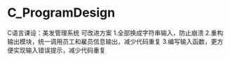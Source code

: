 # C_ProgramDesign
C语言课设：美发管理系统
可改进方案
1.全部换成字符串输入，防止崩溃
2.重构输出模块，统一调用员工和雇员信息输出，减少代码重复
3.编写输入函数，更方便实现输入错误提示，减少代码重复
